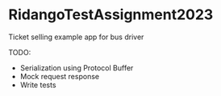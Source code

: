 # RidangoTestAssignment2023
Ticket selling example app for bus driver

TODO:
* Serialization using Protocol Buffer
* Mock request response
* Write tests
